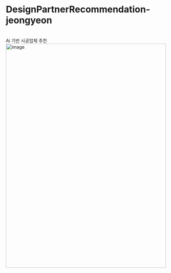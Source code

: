 # DesignPartnerRecommendation-jeongyeon
<br>Ai 기반 시공업체 추천<br>
<img width="500" height="700" alt="image" src="https://github.com/user-attachments/assets/346848a8-a386-4e2e-8339-32827c2e15ca" />
